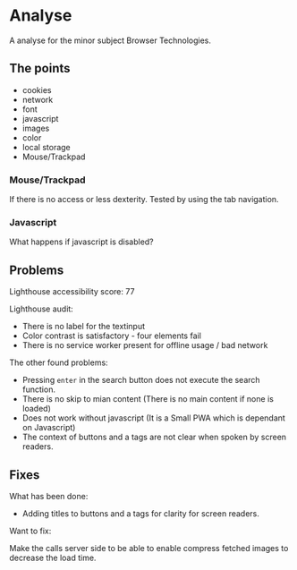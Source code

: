 # Analyse

A analyse for the minor subject Browser Technologies.

## The points

- cookies
- network
- font
- javascript
- images
- color
- local storage
- Mouse/Trackpad


### Mouse/Trackpad

If there is no access or less dexterity. Tested by using the tab navigation.

### Javascript

What happens if javascript is disabled?


## Problems

Lighthouse accessibility score: 77

Lighthouse audit:
- There is no label for the textinput
- Color contrast is satisfactory - four elements fail
- There is no service worker present for offline usage / bad network

The other found problems:
- Pressing `enter` in the search button does not execute the search function.
- There is no skip to mian content (There is no main content if none is loaded)
- Does not work without javascript (It is a Small PWA which is dependant on Javascript)
- The context of buttons and a tags are not clear when spoken by screen readers.


## Fixes

What has been done:
- Adding titles to buttons and a tags for clarity for screen readers.

Want to fix:

Make the calls server side to be able to enable compress fetched images to decrease the load time.


